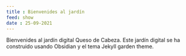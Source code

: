 ```yaml
---
title : Bienvenides al jardín
feed: show
date : 25-09-2021
---
```


Bienvenides al jardín digital Queso de Cabeza. Este jardín digital se ha construido usando Obsidian y el tema Jekyll garden theme. 

